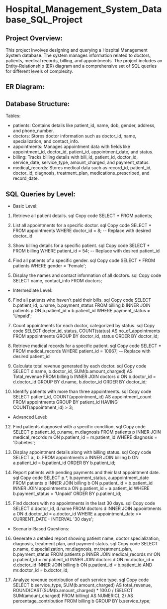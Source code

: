 # Hospital_Management_System_Database_SQL_Project

## Project Overview:
This project involves designing and querying a Hospital Management System database. The system manages information related to doctors, patients, medical records, billing, and appointments. The project includes an Entity-Relationship (ER) diagram and a comprehensive set of SQL queries for different levels of complexity.

## ER Diagram:

## Database Structure:
Tables:
- patients: Contains details like patient_id, name, dob, gender, address, and phone_number.
- doctors: Stores doctor information such as doctor_id, name, specialization, and contact_info.
- appointments: Manages appointment data with fields like appointment_id, doctor_id, patient_id, appointment_date, and status.
- billing: Tracks billing details with bill_id, patient_id, doctor_id, service_date, service_type, amount_charged, and payment_status.
- medical_records: Stores medical data such as record_id, patient_id, doctor_id, diagnosis, treatment_plan, medications_prescribed, and record_date.

## SQL Queries by Level:
- Basic Level:
  
1. Retrieve all patient details.
sql
Copy code
SELECT * FROM patients;

2. List all appointments for a specific doctor.
sql
Copy code
SELECT * FROM appointments WHERE doctor_id = 8;  -- Replace with desired doctor_id

3. Show billing details for a specific patient.
sql
Copy code
SELECT * FROM billing WHERE patient_id = 54;  -- Replace with desired patient_id

4. Find all patients of a specific gender.
sql
Copy code
SELECT * FROM patients WHERE gender = 'Female';

5. Display the names and contact information of all doctors.
sql
Copy code
SELECT name, contact_info FROM doctors;

- Intermediate Level:
  
6. Find all patients who haven’t paid their bills.
sql
Copy code
SELECT b.patient_id, p.name, b.payment_status 
FROM billing b 
INNER JOIN patients p ON p.patient_id = b.patient_id 
WHERE payment_status = 'Unpaid';

7. Count appointments for each doctor, categorized by status.
sql
Copy code
SELECT doctor_id, status, COUNT(status) AS no_of_appointments 
FROM appointments 
GROUP BY doctor_id, status 
ORDER BY doctor_id;

8. Retrieve medical records for a specific patient.
sql
Copy code
SELECT * FROM medical_records WHERE patient_id = 10667;  -- Replace with desired patient_id

9. Calculate total revenue generated by each doctor.
sql
Copy code
SELECT d.name, b.doctor_id, SUM(b.amount_charged) AS Total_revenue 
FROM billing b 
INNER JOIN doctors d ON b.doctor_id = d.doctor_id 
GROUP BY d.name, b.doctor_id 
ORDER BY doctor_id;

10. Identify patients with more than three appointments.
sql
Copy code
SELECT patient_id, COUNT(appointment_id) AS appointment_count 
FROM appointments 
GROUP BY patient_id 
HAVING COUNT(appointment_id) > 3;

- Advanced Level:

12. Find patients diagnosed with a specific condition.
sql
Copy code
SELECT p.patient_id, p.name, m.diagnosis 
FROM patients p 
INNER JOIN medical_records m ON p.patient_id = m.patient_id 
WHERE diagnosis = 'Diabetes';

13. Display appointment details along with billing status.
sql
Copy code
SELECT a.*, b.* 
FROM appointments a 
INNER JOIN billing b ON a.patient_id = b.patient_id 
ORDER BY b.patient_id;

14. Report patients with pending payments and their last appointment date.
sql
Copy code
SELECT p.*, b.payment_status, a.appointment_date 
FROM patients p 
INNER JOIN billing b ON p.patient_id = b.patient_id 
INNER JOIN appointments a ON p.patient_id = a.patient_id 
WHERE b.payment_status = 'Unpaid' 
ORDER BY p.patient_id;

15. Find doctors with no appointments in the last 30 days.
sql
Copy code
SELECT d.doctor_id, d.name 
FROM doctors d 
INNER JOIN appointments a ON d.doctor_id = a.doctor_id 
WHERE a.appointment_date >= CURRENT_DATE - INTERVAL '30 days';

- Scenario-Based Questions:
  
16. Generate a detailed report showing patient name, doctor specialization, diagnosis, treatment plan, and payment status.
sql
Copy code
SELECT p.name, d.specialization, mr.diagnosis, mr.treatment_plan, b.payment_status 
FROM patients p 
INNER JOIN medical_records mr ON p.patient_id = mr.patient_id 
INNER JOIN doctors d ON mr.doctor_id = d.doctor_id 
INNER JOIN billing b ON p.patient_id = b.patient_id AND mr.doctor_id = b.doctor_id;

17. Analyze revenue contribution of each service type.
sql
Copy code
SELECT b.service_type, SUM(b.amount_charged) AS total_revenue, 
ROUND(CAST(SUM(b.amount_charged) * 100.0 / (SELECT SUM(amount_charged) FROM billing) AS NUMERIC), 2) AS percentage_contribution 
FROM billing b 
GROUP BY b.service_type;
